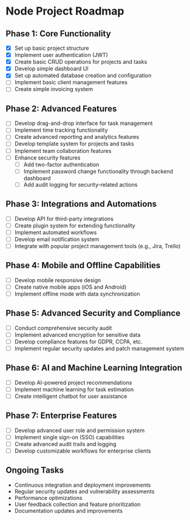 # Node Project Roadmap

## Phase 1: Core Functionality
- [x] Set up basic project structure
- [x] Implement user authentication (JWT)
- [x] Create basic CRUD operations for projects and tasks
- [x] Develop simple dashboard UI
- [x] Set up automated database creation and configuration
- [ ] Implement basic client management features
- [ ] Create simple invoicing system

## Phase 2: Advanced Features
- [ ] Develop drag-and-drop interface for task management
- [ ] Implement time tracking functionality
- [ ] Create advanced reporting and analytics features
- [ ] Develop template system for projects and tasks
- [ ] Implement team collaboration features
- [ ] Enhance security features
  - [ ] Add two-factor authentication
  - [ ] Implement password change functionality through backend dashboard
  - [ ] Add audit logging for security-related actions

## Phase 3: Integrations and Automations
- [ ] Develop API for third-party integrations
- [ ] Create plugin system for extending functionality
- [ ] Implement automated workflows
- [ ] Develop email notification system
- [ ] Integrate with popular project management tools (e.g., Jira, Trello)

## Phase 4: Mobile and Offline Capabilities
- [ ] Develop mobile responsive design
- [ ] Create native mobile apps (iOS and Android)
- [ ] Implement offline mode with data synchronization

## Phase 5: Advanced Security and Compliance
- [ ] Conduct comprehensive security audit
- [ ] Implement advanced encryption for sensitive data
- [ ] Develop compliance features for GDPR, CCPA, etc.
- [ ] Implement regular security updates and patch management system

## Phase 6: AI and Machine Learning Integration
- [ ] Develop AI-powered project recommendations
- [ ] Implement machine learning for task estimation
- [ ] Create intelligent chatbot for user assistance

## Phase 7: Enterprise Features
- [ ] Develop advanced user role and permission system
- [ ] Implement single sign-on (SSO) capabilities
- [ ] Create advanced audit trails and logging
- [ ] Develop customizable workflows for enterprise clients

## Ongoing Tasks
- Continuous integration and deployment improvements
- Regular security updates and vulnerability assessments
- Performance optimizations
- User feedback collection and feature prioritization
- Documentation updates and improvements
